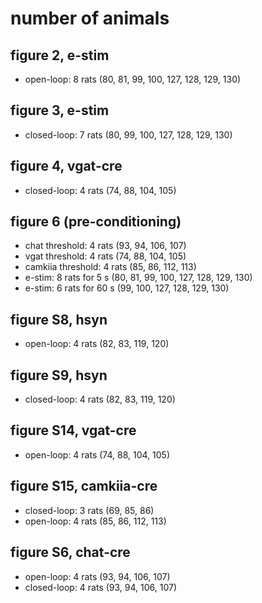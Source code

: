 # number of animals
## figure 2, e-stim
- open-loop: 8 rats (80, 81, 99, 100, 127, 128, 129, 130)

## figure 3, e-stim
- closed-loop: 7 rats (80, 99, 100, 127, 128, 129, 130)

## figure 4, vgat-cre
- closed-loop: 4 rats (74, 88, 104, 105)

## figure 6 (pre-conditioning)
- chat threshold: 4 rats (93, 94, 106, 107)
- vgat threshold: 4 rats (74, 88, 104, 105)
- camkiia threshold: 4 rats (85, 86, 112, 113)
- e-stim: 8 rats for 5 s (80, 81, 99, 100, 127, 128, 129, 130)
- e-stim: 6 rats for 60 s (99, 100, 127, 128, 129, 130)

## figure S8, hsyn
- open-loop: 4 rats (82, 83, 119, 120)

## figure S9, hsyn
- closed-loop: 4 rats (82, 83, 119, 120)

## figure S14, vgat-cre
- open-loop: 4 rats (74, 88, 104, 105)

## figure S15, camkiia-cre
- closed-loop: 3 rats (69, 85, 86)
- open-loop: 4 rats (85, 86, 112, 113)

## figure S6, chat-cre
- open-loop: 4 rats (93, 94, 106, 107)
- closed-loop: 4 rats (93, 94, 106, 107)
